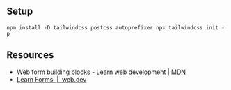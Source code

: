 
## Setup

`
npm install -D tailwindcss postcss autoprefixer
npx tailwindcss init -p
`



## Resources
- [Web form building blocks - Learn web development | MDN](https://developer.mozilla.org/en-US/docs/Learn/Forms)
- [Learn Forms  |  web.dev](https://web.dev/learn/forms)